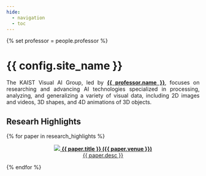 ```yaml
---
hide:
  - navigation
  - toc
---
```


<style>
p { text-align: justify; }

.md-typeset h2 {
    margin: 1em 0 0 0;
}

.container {
    display: grid;
    grid-template-columns: 1fr 1fr;
    grid-gap: 1rem;
}

.swiper {
    width: 100%;
    height: 100%;
}

.swiper-slide {
    margin-bottom: 1em;
}

.section {
    justify-items: center;
    align-items: center;
}

@media only screen and (max-width: 600px) {
    .container {
        grid-template-columns: 1fr;
    }
}
</style>


{% set professor = people.professor %}


# {{ config.site_name }}
The KAIST Visual AI Group, led by <a href="{{ professor.web }}" target="_blank">__{{ professor.name }}__</a>, focuses on researching and advancing AI technologies specialized in processing, analyzing, and generalizing a variety of visual data, including 2D images and videos, 3D shapes, and 4D animations of 3D objects.

<!-- Link Swiper's CSS -->
<link rel="stylesheet" href="https://cdn.jsdelivr.net/npm/swiper@11/swiper-bundle.min.css" />

<!-- Researh Highlights -->
<div class="swiper research-highlights-swiper" markdown>

## Researh Highlights
<div class="swiper-wrapper" markdown>

{% for paper in research_highlights %}
<div class="swiper-slide" markdown>

<a href="{{ paper.link }}" target=_blank>
<div class="card" markdown>
<center markdown>
<img src="./assets/teasers/{{ paper.key }}-teaser.png" markdown>
<b>{{ paper.title }} ({{ paper.venue }})</b><br>
{{ paper.desc }}<br>
</center>
</div>
</a>

</div>
{% endfor %}

</div>
<div class="swiper-pagination"></div>
</div>


<div class="container" markdown>

<!-- News -->
<div class="section" markdown>
## News
{% for item in news %}
- __[{{ item.time }}]__ {% if item.link %}<a href="{{ item.link }}" target="_blank">{{ item.title }}</a>{% else %}{{ item.title }}{% endif %}
{% endfor %}

__View all__
</div>

<!-- 3D Gallery -->
<div class="section" markdown>
## 3D Gallery

</div>

</div>



<!-- Swiper JS -->
<script src="https://cdn.jsdelivr.net/npm/swiper@11/swiper-bundle.min.js"></script>

<!-- Initialize Swiper -->
<script>
var swiper = new Swiper(".research-highlights-swiper", {
    spaceBetween: 30,
    centeredSlides: true,
    autoplay: {
        delay: 5000,
        disableOnInteraction: false,
    },
    pagination: {
        el: ".swiper-pagination",
        clickable: true,
    },
});
</script>

